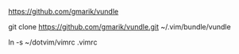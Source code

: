 https://github.com/gmarik/vundle

git clone https://github.com/gmarik/vundle.git ~/.vim/bundle/vundle

ln -s ~/dotvim/vimrc .vimrc

